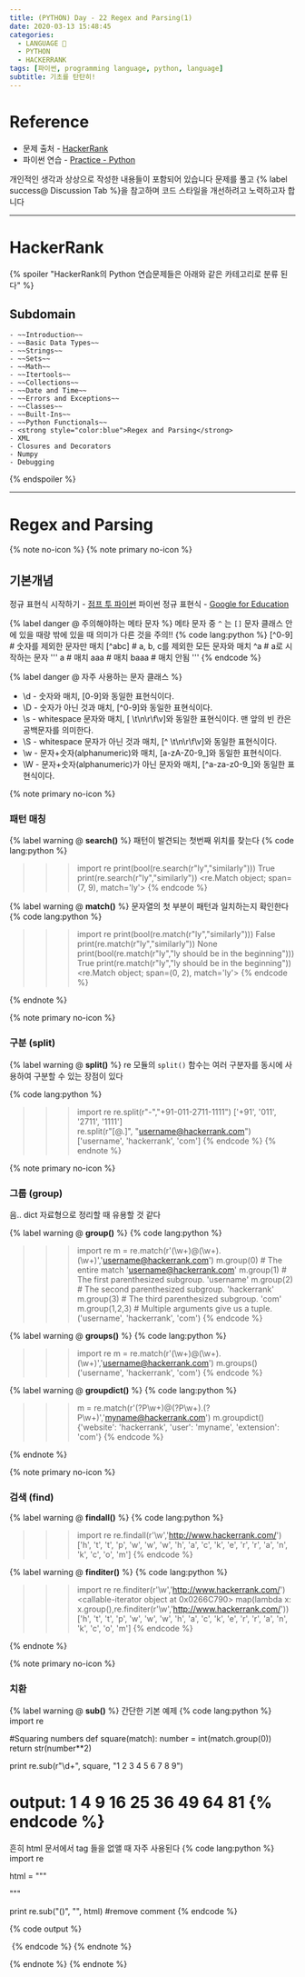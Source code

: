 ```yaml
---
title: (PYTHON) Day - 22 Regex and Parsing(1)
date: 2020-03-13 15:48:45
categories:
  - LANGUAGE 🚀
  - PYTHON
  - HACKERRANK
tags: [파이썬, programming language, python, language]
subtitle: 기초를 탄탄히!
---
```


# Reference

- 문제 출처 - [HackerRank](https://www.hackerrank.com/dashboard)
- 파이썬 연습 - [Practice - Python](https://www.hackerrank.com/domains/python?filters%5Bstatus%5D%5B%5D=unsolved&badge_type=python)

개인적인 생각과 상상으로 작성한 내용들이 포함되어 있습니다
문제를 풀고 {% label success@ Discussion Tab %}을 참고하며 코드 스타일을 개선하려고 노력하고자 합니다

---

# HackerRank

{% spoiler "HackerRank의 Python 연습문제들은 아래와 같은 카테고리로 분류 된다" %}

## Subdomain

    - ~~Introduction~~
    - ~~Basic Data Types~~
    - ~~Strings~~
    - ~~Sets~~
    - ~~Math~~
    - ~~Itertools~~
    - ~~Collections~~
    - ~~Date and Time~~
    - ~~Errors and Exceptions~~
    - ~~Classes~~
    - ~~Built-Ins~~
    - ~~Python Functionals~~
    - <strong style="color:blue">Regex and Parsing</strong>
    - XML
    - Closures and Decorators
    - Numpy
    - Debugging

{% endspoiler %}

---

# Regex and Parsing

{% note no-icon %}
{% note primary no-icon %}

## 기본개념

정규 표현식 시작하기 - [점프 투 파이썬](https://wikidocs.net/4308)
파이썬 정규 표현식 - [Google for Education](https://developers.google.com/edu/python/regular-expressions)

{% label danger @ 주의해야하는 메타 문자 %}
메타 문자 중 `^` 는 `[]` 문자 클래스 안에 있을 때랑 밖에 있을 때 의미가 다른 것을 주의!!
{% code lang:python %}
[^0-9] # 숫자를 제외한 문자만 매치
[^abc] # a, b, c를 제외한 모든 문자와 매치
^a # a로 시작하는 문자
'''
a # 매치
aaa # 매치
baaa # 매치 안됨
''' {% endcode %}

{% label danger @ 자주 사용하는 문자 클래스 %}

- \d - 숫자와 매치, [0-9]와 동일한 표현식이다.
- \D - 숫자가 아닌 것과 매치, [^0-9]와 동일한 표현식이다.
- \s - whitespace 문자와 매치, [ \t\n\r\f\v]와 동일한 표현식이다. 맨 앞의 빈 칸은 공백문자를 의미한다.
- \S - whitespace 문자가 아닌 것과 매치, [^ \t\n\r\f\v]와 동일한 표현식이다.
- \w - 문자+숫자(alphanumeric)와 매치, [a-zA-Z0-9_]와 동일한 표현식이다.
- \W - 문자+숫자(alphanumeric)가 아닌 문자와 매치, [^a-za-z0-9_]와 동일한 표현식이다.

{% note primary no-icon %}

### 패턴 매칭

{% label warning @ **search()** %}
패턴이 발견되는 첫번째 위치를 찾는다
{% code lang:python %}

> > > import re
> > > print(bool(re.search(r"ly","similarly")))
> > > True
> > > print(re.search(r"ly","similarly"))
> > > <re.Match object; span=(7, 9), match='ly'> {% endcode %}

{% label warning @ **match()** %}
문자열의 첫 부분이 패턴과 일치하는지 확인한다
{% code lang:python %}

> > > import re
> > > print(bool(re.match(r"ly","similarly")))
> > > False
> > > print(re.match(r"ly","similarly"))
> > > None
> > > print(bool(re.match(r"ly","ly should be in the beginning")))
> > > True
> > > print(re.match(r"ly","ly should be in the beginning"))
> > > <re.Match object; span=(0, 2), match='ly'> {% endcode %}

{% endnote %}

{% note primary no-icon %}

### 구분 (split)

{% label warning @ **split()** %}
re 모듈의 `split()` 함수는 여러 구분자를 동시에 사용하여 구분할 수 있는 장점이 있다

{% code lang:python %}

> > > import re
> > > re.split(r"-","+91-011-2711-1111")
> > > ['+91', '011', '2711', '1111']  
> > > re.split(r"[@\.]", "username@hackerrank.com")
> > > ['username', 'hackerrank', 'com'] {% endcode %}
> > > {% endnote %}

{% note primary no-icon %}

### 그룹 (group)

음.. dict 자료형으로 정리할 때 유용할 것 같다

{% label warning @ **group()** %}
{% code lang:python %}

> > > import re
> > > m = re.match(r'(\w+)@(\w+)\.(\w+)','username@hackerrank.com')
> > > m.group(0) # The entire match
> > > 'username@hackerrank.com'
> > > m.group(1) # The first parenthesized subgroup.
> > > 'username'
> > > m.group(2) # The second parenthesized subgroup.
> > > 'hackerrank'
> > > m.group(3) # The third parenthesized subgroup.
> > > 'com'
> > > m.group(1,2,3) # Multiple arguments give us a tuple.
> > > ('username', 'hackerrank', 'com') {% endcode %}

{% label warning @ **groups()** %}
{% code lang:python %}

> > > import re
> > > m = re.match(r'(\w+)@(\w+)\.(\w+)','username@hackerrank.com')
> > > m.groups()
> > > ('username', 'hackerrank', 'com') {% endcode %}

{% label warning @ **groupdict()** %}
{% code lang:python %}

> > > m = re.match(r'(?P<user>\w+)@(?P<website>\w+)\.(?P<extension>\w+)','myname@hackerrank.com')
> > > m.groupdict()
> > > {'website': 'hackerrank', 'user': 'myname', 'extension': 'com'} {% endcode %}

{% endnote %}

{% note primary no-icon %}

### 검색 (find)

{% label warning @ **findall()** %}
{% code lang:python %}

> > > import re
> > > re.findall(r'\w','http://www.hackerrank.com/')
> > > ['h', 't', 't', 'p', 'w', 'w', 'w', 'h', 'a', 'c', 'k', 'e', 'r', 'r', 'a', 'n', 'k', 'c', 'o', 'm'] {% endcode %}

{% label warning @ **finditer()** %}
{% code lang:python %}

> > > import re
> > > re.finditer(r'\w','http://www.hackerrank.com/')
> > > <callable-iterator object at 0x0266C790>
> > > map(lambda x: x.group(),re.finditer(r'\w','http://www.hackerrank.com/'))
> > > ['h', 't', 't', 'p', 'w', 'w', 'w', 'h', 'a', 'c', 'k', 'e', 'r', 'r', 'a', 'n', 'k', 'c', 'o', 'm'] {% endcode %}

{% endnote %}

{% note primary no-icon %}

### 치환

{% label warning @ **sub()** %}
간단한 기본 예제
{% code lang:python %}
import re

#Squaring numbers
def square(match):
number = int(match.group(0))
return str(number\*\*2)

print re.sub(r"\d+", square, "1 2 3 4 5 6 7 8 9")

# output: 1 4 9 16 25 36 49 64 81 {% endcode %}

흔히 html 문서에서 tag 들을 없앨 때 자주 사용된다
{% code lang:python %}
import re

html = """

<head>
<title>HTML</title>
</head>
<object type="application/x-flash"
  data="your-file.swf"
  width="0" height="0">
  <!-- <param name="movie"  value="your-file.swf" /> -->
  <param name="quality" value="high"/>
</object>
"""

print re.sub("(<!--.*?-->)", "", html) #remove comment {% endcode %}

{% code output %}

<head>
<title>HTML</title>
</head>
<object type="application/x-flash"
  data="your-file.swf"
  width="0" height="0">

  <param name="quality" value="high"/>
</object> {% endcode %}
{% endnote %}

{% endnote %}
{% endnote %}
